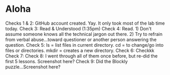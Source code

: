 # Aloha

Checks 1 & 2: GitHub account created. Yay. It only took most of the lab time today.
Check 3: Read & Understood (1:35pm)
Check 4: Read. 1) Don't assume someone knows all the technical jargon out there. 2) Try to refrain from verbal abuse...toward
questioner or another person answering the question.
Check 5: ls = list files in current directory. cd = to change/go into files or directories. mkdir = creates a new directory.
Check 6: Checkkk
Check 7:
Check 8: I went through all of them once before, but re-did the first 5 lessons. Screenshot here?
Check 9: Did the Blockly puzzle...Screenshot here?
